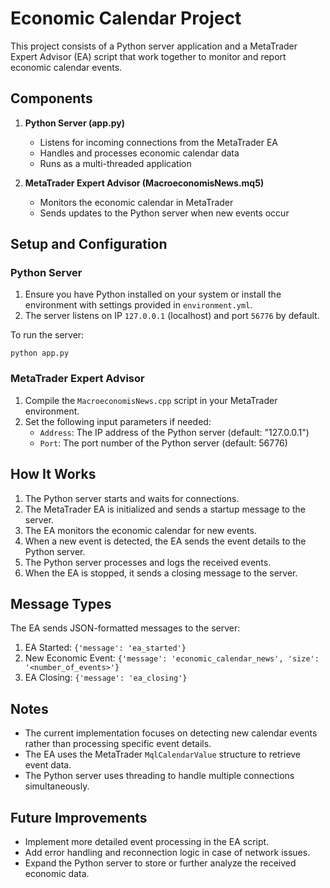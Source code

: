 # Economic Calendar Project

This project consists of a Python server application and a MetaTrader Expert Advisor (EA) script that work together to monitor and report economic calendar events.

## Components

1. **Python Server (app.py)**
   - Listens for incoming connections from the MetaTrader EA
   - Handles and processes economic calendar data
   - Runs as a multi-threaded application

2. **MetaTrader Expert Advisor (MacroeconomisNews.mq5)**
   - Monitors the economic calendar in MetaTrader
   - Sends updates to the Python server when new events occur

## Setup and Configuration

### Python Server

1. Ensure you have Python installed on your system or install the environment with settings provided in `environment.yml`.
2. The server listens on IP `127.0.0.1` (localhost) and port `56776` by default.

To run the server:

```
python app.py
```

### MetaTrader Expert Advisor

1. Compile the `MacroeconomisNews.cpp` script in your MetaTrader environment.
2. Set the following input parameters if needed:
   - `Address`: The IP address of the Python server (default: "127.0.0.1")
   - `Port`: The port number of the Python server (default: 56776)

## How It Works

1. The Python server starts and waits for connections.
2. The MetaTrader EA is initialized and sends a startup message to the server.
3. The EA monitors the economic calendar for new events.
4. When a new event is detected, the EA sends the event details to the Python server.
5. The Python server processes and logs the received events.
6. When the EA is stopped, it sends a closing message to the server.

## Message Types

The EA sends JSON-formatted messages to the server:

1. EA Started: `{'message': 'ea_started'}`
2. New Economic Event: `{'message': 'economic_calendar_news', 'size': '<number_of_events>'}`
3. EA Closing: `{'message': 'ea_closing'}`

## Notes

- The current implementation focuses on detecting new calendar events rather than processing specific event details.
- The EA uses the MetaTrader `MqlCalendarValue` structure to retrieve event data.
- The Python server uses threading to handle multiple connections simultaneously.

## Future Improvements

- Implement more detailed event processing in the EA script.
- Add error handling and reconnection logic in case of network issues.
- Expand the Python server to store or further analyze the received economic data.